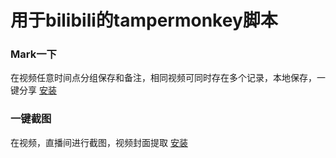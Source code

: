 # 用于bilibili的tampermonkey脚本

### Mark一下
在视频任意时间点分组保存和备注，相同视频可同时存在多个记录，本地保存，一键分享
[安装](https://greasyfork.org/scripts/410670)

### 一键截图
在视频，直播间进行截图，视频封面提取
[安装](https://greasyfork.org/scripts/472335)
